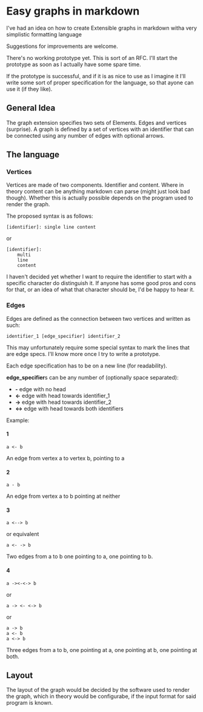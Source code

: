 # Easy graphs in markdown

I've had an idea on how to create Extensible graphs in markdown witha  very simplistic formatting language

Suggestions for improvements are welcome.

There's no working prototype yet. This is sort of an RFC. I'll start the prototype as soon as I actually have some spare time.

If the prototype is successful, and if it is as nice to use as I imagine it I'll write some sort of proper specification for the language, so that ayone can use it (if they like).

## General Idea

The graph extension specifies two sets of Elements. Edges and vertices (surprise). A graph is defined by a set of vertices with an identifier that can be connected using any number of edges with optional arrows.


## The language

### Vertices

Vertices are made of two components. Identifier and content. Where in theory content can be anything markdown can parse (might just look bad though). Whether this is actually possible depends on the program used to render the graph.

The proposed syntax is as follows:

```
[identifier]: single line content
```

or

```
[identifier]:
    multi
    line
    content
```

I haven't decided yet whether I want to require the identifier to start with a specific character do distinguish it. If anyone has some good pros and cons for that, or an idea of what that character should be, I'd be happy to hear it.

### Edges

Edges are defined as the connection between two vertices and written as such:

```
identifier_1 [edge_specifier] identifier_2
```

This may unfortunately require some special syntax to mark the lines that are edge specs. I'll know more once I try to write a prototype.

Each edge specification has to be on a new line (for readability).

**edge_specifier**s can be any number of (optionally space separated):

- **-** edge with no head
- **<-** edge with head towards identifier_1
- **->** edge with head towards identifier_2
- **<->** edge with head towards both identifiers

Example:

#### 1
```
a <- b
```

An edge from vertex a to vertex b, pointing to a

#### 2
```
a - b
```

An edge from vertex a to b pointing at neither

#### 3
```
a <--> b
```
or equivalent
```
a <- -> b
```

Two edges from a to b one pointing to a, one pointing to b.

#### 4
```
a -><-<-> b
```
or
```
a -> <- <-> b
```
or
```
a -> b
a <- b
a <-> b
```

Three edges from a to b, one pointing at a, one pointing at b, one pointing at both.

## Layout

The layout of the graph would be decided by the software used to render the graph, which in theory would be configurabe, if the input format for said program is known.
